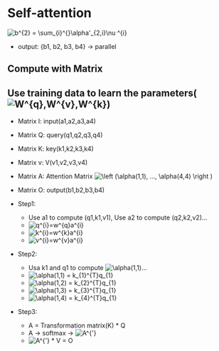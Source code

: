 # Self-attention  
  
  <img src="https://latex.codecogs.com/svg.image?b^{2}&space;=&space;\sum_{i}^{}\alpha'_{2,i}\nu&space;^{i}" title="b^{2} = \sum_{i}^{}\alpha'_{2,i}\nu ^{i}" />  
  
  * output: {b1, b2, b3, b4} -> parallel  

## Compute with Matrix
## Use training data to learn the parameters(<img src="https://latex.codecogs.com/svg.image?W^{q},W^{v},W^{k}" title="W^{q},W^{v},W^{k}" />)  

  * Matrix I: input(a1,a2,a3,a4)  
  * Matrix Q: query(q1,q2,q3,q4)  
  * Matrix K: key(k1,k2,k3,k4)  
  * Matrix v: V(v1,v2,v3,v4)  
  * Matrix A: Attention Matrix <img src="https://latex.codecogs.com/svg.image?\left&space;(\alpha(1,1),&space;...,&space;&space;\alpha(4,4)&space;&space;\right&space;)" title="\left (\alpha(1,1), ..., \alpha(4,4) \right )" />  
  * Matrix O: output(b1,b2,b3,b4)  
  
  * Step1:  
    * Use a1 to compute (q1,k1,v1), Use a2 to compute (q2,k2,v2)...  
    * <img src="https://latex.codecogs.com/svg.image?q^{i}=w^{q}a^{i}" title="q^{i}=w^{q}a^{i}" />  
    * <img src="https://latex.codecogs.com/svg.image?k^{i}=w^{k}a^{i}" title="k^{i}=w^{k}a^{i}" />  
    * <img src="https://latex.codecogs.com/svg.image?v^{i}=w^{v}a^{i}" title="v^{i}=w^{v}a^{i}" />  
  
  * Step2:  
    * Usa k1 and q1 to compute <img src="https://latex.codecogs.com/svg.image?\alpha(1,1)&space;" title="\alpha(1,1) " />...  
    * <img src="https://latex.codecogs.com/svg.image?\alpha(1,1)&space;=&space;k_{1}^{T}q_{1}" title="\alpha(1,1) = k_{1}^{T}q_{1}" />  
    * <img src="https://latex.codecogs.com/svg.image?\alpha(1,2)&space;=&space;k_{2}^{T}q_{1}" title="\alpha(1,2) = k_{2}^{T}q_{1}" />  
    * <img src="https://latex.codecogs.com/svg.image?\alpha(1,3)&space;=&space;k_{3}^{T}q_{1}" title="\alpha(1,3) = k_{3}^{T}q_{1}" />  
    * <img src="https://latex.codecogs.com/svg.image?\alpha(1,4)&space;=&space;k_{4}^{T}q_{1}" title="\alpha(1,4) = k_{4}^{T}q_{1}" />  
  
  * Step3:  
    * A = Transformation matrix(K) * Q  
    * A -> softmax -> <img src="https://latex.codecogs.com/svg.image?A^{'}" title="A^{'}" />  
    * <img src="https://latex.codecogs.com/svg.image?A^{'}" title="A^{'}" /> * V = O  

